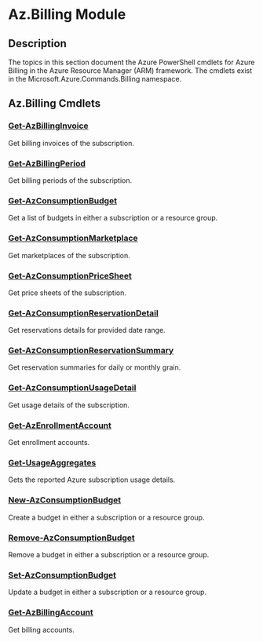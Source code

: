 ﻿---
Module Name: Az.Billing
Module Guid: a1f34ce9-bf46-4180-b36c-be232a1f8f63
Download Help Link: https://docs.microsoft.com/en-us/powershell/module/az.billing
Help Version: 2.0.0.0
Locale: en-US
---

# Az.Billing Module
## Description
The topics in this section document the Azure PowerShell cmdlets for Azure Billing in the Azure Resource Manager (ARM) framework. The cmdlets exist in the Microsoft.Azure.Commands.Billing namespace.

## Az.Billing Cmdlets
### [Get-AzBillingInvoice](Get-AzBillingInvoice.md)
Get billing invoices of the subscription.

### [Get-AzBillingPeriod](Get-AzBillingPeriod.md)
Get billing periods of the subscription.

### [Get-AzConsumptionBudget](Get-AzConsumptionBudget.md)
Get a list of budgets in either a subscription or a resource group.

### [Get-AzConsumptionMarketplace](Get-AzConsumptionMarketplace.md)
Get marketplaces of the subscription.

### [Get-AzConsumptionPriceSheet](Get-AzConsumptionPriceSheet.md)
Get price sheets of the subscription.

### [Get-AzConsumptionReservationDetail](Get-AzConsumptionReservationDetail.md)
Get reservations details for provided date range.

### [Get-AzConsumptionReservationSummary](Get-AzConsumptionReservationSummary.md)
Get reservation summaries for daily or monthly grain.

### [Get-AzConsumptionUsageDetail](Get-AzConsumptionUsageDetail.md)
Get usage details of the subscription.

### [Get-AzEnrollmentAccount](Get-AzEnrollmentAccount.md)
Get enrollment accounts.

### [Get-UsageAggregates](Get-UsageAggregates.md)
Gets the reported Azure subscription usage details.

### [New-AzConsumptionBudget](New-AzConsumptionBudget.md)
Create a budget in either a subscription or a resource group.

### [Remove-AzConsumptionBudget](Remove-AzConsumptionBudget.md)
Remove a budget in either a subscription or a resource group.

### [Set-AzConsumptionBudget](Set-AzConsumptionBudget.md)
Update a budget in either a subscription or a resource group.

### [Get-AzBillingAccount](Get-AzBillingAccount.md)
Get billing accounts.


